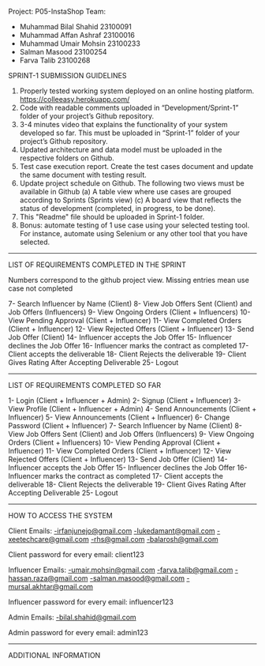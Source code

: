 Project: P05-InstaShop
Team: 
- Muhammad Bilal Shahid 23100091
- Muhammad Affan Ashraf 23100016
- Muhammad Umair Mohsin 23100233
- Salman Masood 23100254
- Farva Talib 23100268

SPRINT-1 SUBMISSION GUIDELINES

1. Properly tested working system deployed on an online hosting platform. https://colleeasy.herokuapp.com/
2. Code with readable comments uploaded in “Development/Sprint-1” folder of your project’s Github repository.
3. 3-4 minutes video that explains the functionality of your system developed so far. This must be uploaded in “Sprint-1” folder of your project’s Github repository.
4. Updated architecture and data model must be uploaded in the respective folders on Github.
5. Test case execution report. Create the test cases document and update the same document with testing result.
6. Update project schedule on Github. The following two views must be available in Github (a) A table view where use cases are grouped according to Sprints (Sprints view) (c) A board view that reflects the status of development (completed, in progress, to be done).  
7. This "Readme" file should be uploaded in Sprint-1 folder. 
8. Bonus: automate testing of 1 use case using your selected testing tool. For instance, automate using Selenium or any other tool that you have selected.



------------------------------------------------------------------------------------------------

LIST OF REQUIREMENTS COMPLETED IN THE SPRINT


<List down use cases completed in the current sprint>

Numbers correspond to the github project view. Missing entries mean use case not completed

7- Search Influencer by Name (Client)
8- View Job Offers Sent (Client) and Job Offers (Influencers)
9- View Ongoing Orders (Client + Influencers)
10- View Pending Approval (Client + Influencer)
11- View Completed Orders (Client + Influencer)
12- View Rejected Offers (Client + Influencer)
13- Send Job Offer (Client)
14- Influencer accepts the Job Offer
15- Influencer declines the Job Offer
16- Influencer marks the contract as completed
17- Client accepts the deliverable
18- Client Rejects the deliverable
19- Client Gives Rating After Accepting Deliverable
25- Logout

------------------------------------------------------------------------------------------------


LIST OF REQUIREMENTS COMPLETED SO FAR

<List down use cases completed so far including those in the previous sprints>

1- Login (Client + Influencer + Admin)
2- Signup (Client + Influencer)
3- View Profile (Client + Influencer + Admin)
4- Send Announcements (Client + Influencer)
5- View Announcements (Client + Influencer)
6- Change Password (Client + Influencer)
7- Search Influencer by Name (Client)
8- View Job Offers Sent (Client) and Job Offers (Influencers)
9- View Ongoing Orders (Client + Influencers)
10- View Pending Approval (Client + Influencer)
11- View Completed Orders (Client + Influencer)
12- View Rejected Offers (Client + Influencer)
13- Send Job Offer (Client)
14- Influencer accepts the Job Offer
15- Influencer declines the Job Offer
16- Influencer marks the contract as completed
17- Client accepts the deliverable
18- Client Rejects the deliverable
19- Client Gives Rating After Accepting Deliverable
25- Logout


------------------------------------------------------------------------------------------------

HOW TO ACCESS THE SYSTEM

Client Emails: 
-irfanjunejo@gmail.com
-lukedamant@gmail.com
-xeetechcare@gmail.com
-rhs@gmail.com
-balarosh@gmail.com

Client password for every email: client123

Influencer Emails:
-umair.mohsin@gmail.com
-farva.talib@gmail.com
-hassan.raza@gmail.com
-salman.masood@gmail.com
-mursal.akhtar@gmail.com

Influencer password for every email: influencer123 

Admin Emails:
-bilal.shahid@gmail.com

 Admin password for every email: admin123 

  
------------------------------------------------------------------------------------------------



ADDITIONAL INFORMATION

<Any additional information that you would like me to know>



